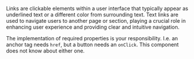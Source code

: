Links are clickable elements within a user interface that typically appear as underlined text or a different color from surrounding text. Text links are used to navigate users to another page or section, playing a crucial role in enhancing user experience and providing clear and intuitive navigation.

The implementation of required properties is your responsibility. I.e. an anchor tag needs `href`, but a button needs an `onClick`. This component does not know about either one.